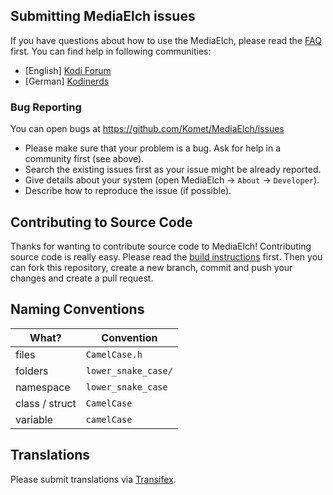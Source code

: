 ## Submitting MediaElch issues

If you have questions about how to use the MediaElch, please read the 
[FAQ](doc/FAQ.md) first. You can find help in following communities:

 - [English] [Kodi Forum](https://forum.kodi.tv/showthread.php?tid=136333)
 - [German] [Kodinerds](https://www.kodinerds.net/index.php/Thread/14560-MediaElch-MediaManager-for-Mac-Linux-Win/)

### Bug Reporting
You can open bugs at https://github.com/Komet/MediaElch/issues

 - Please make sure that your problem is a bug. Ask for help in a community first (see above).
 - Search the existing issues first as your issue might be already reported.
 - Give details about your system (open MediaElch -> `About` -> `Developer`).
 - Describe how to reproduce the issue (if possible).

## Contributing to Source Code

Thanks for wanting to contribute source code to MediaElch! 
Contributing source code is really easy. Please read the
[build instructions][build] first.
Then you can fork this repository, create a new branch, commit and push your
changes and create a pull request.

## Naming Conventions

| What?          | Convention          |
|----------------|---------------------|
| files          | `CamelCase.h`       |
| folders        | `lower_snake_case/` |
| namespace      | `lower_snake_case`  |
| class / struct | `CamelCase`         |
| variable       | `camelCase`         |

## Translations
Please submit translations via [Transifex](https://www.transifex.com/komet/mediaelch/).

[build]: https://mediaelch.github.io/mediaelch-doc/contributing/build/index.html
